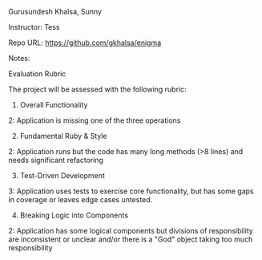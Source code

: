 Gurusundesh Khalsa, Sunny

Instructor: Tess

Repo URL: https://github.com/gkhalsa/enigma

Notes:

Evaluation Rubric

The project will be assessed with the following rubric:

1. Overall Functionality

2: Application is missing one of the three operations

2. Fundamental Ruby & Style

2: Application runs but the code has many long methods (>8 lines) and needs significant refactoring

3. Test-Driven Development

3: Application uses tests to exercise core functionality, but has some gaps in coverage or leaves edge cases untested.

4. Breaking Logic into Components

2: Application has some logical components but divisions of responsibility are inconsistent or unclear and/or there is a "God" object taking too much responsibility
